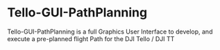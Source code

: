 # Tello-GUI-PathPlanning
Tello-GUI-PathPlanning is a full Graphics User Interface to develop, and execute a pre-planned flight Path for the DJI Tello / DJI TT
